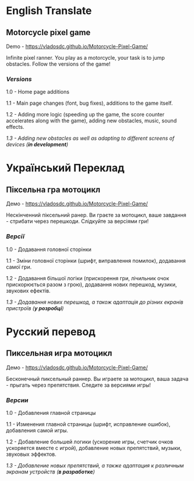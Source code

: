 # English Translate
## Motorcycle pixel game
Demo - https://vladosdc.github.io/Motorcycle-Pixel-Game/

Infinite pixel ranner.
You play as a motorcycle, your task is to jump obstacles.
Follow the versions of the game!


### _Versions_

1.0 - Home page additions

1.1 - Main page changes (font, bug fixes), additions to the game itself. 

1.2 - Adding more logic (speeding up the game, the score counter accelerates along with the game), adding new obstacles, music, sound effects.

_1.3 - Adding new obstacles as well as adapting to different screens of devices (**in development**)_

# Український Переклад
## Піксельна гра мотоцикл
Демо - https://vladosdc.github.io/Motorcycle-Pixel-Game/

Нескінченний піксельний ранер.
Ви граєте за мотоцикл, ваше завдання - стрибати через перешкоди.
Слідкуйте за версіями гри!


### _Версії_

1.0 - Додавання головної сторінки

1.1 - Зміни головної сторінки (шрифт, виправлення помилок), додавання самої гри.

1.2 - Додавання більшої логіки (прискорення гри, лічильник очок прискорюється разом з грою), додавання нових перешкод, музики, звукових ефектів.

_1.3 - Додавання нових перешкод, а також адаптація до різних екранів пристроїв (**у розробці**)_

# Русский перевод
## Пиксельная игра мотоцикл
Демо - https://vladosdc.github.io/Motorcycle-Pixel-Game/

Бесконечный пиксельный раннер.
Вы играете за мотоцикл, ваша задача - прыгать через препятствия.
Следите за версиями игры!


### _Версии_

1.0 - Добавления главной страницы

1.1 - Изменения главной страницы (шрифт, исправление ошибок), добавления самой игры.

1.2 - Добавление большей логики (ускорение игры, счетчик очков ускоряется вместе с игрой), добавление новых препятствий, музыки, звуковых эффектов.

_1.3 - Добавление новых препятствий, а также адаптация к различным экранам устройств (**в разработке**)_
